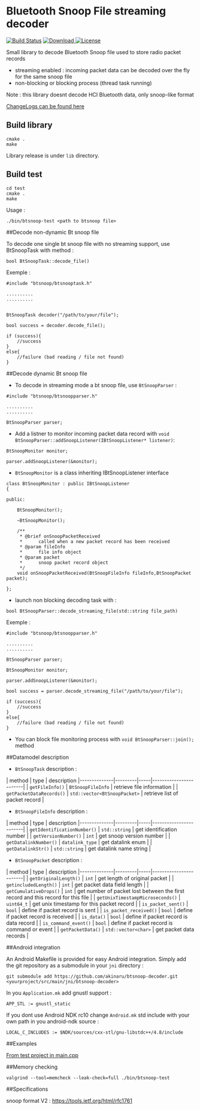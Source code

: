 # Bluetooth Snoop File streaming decoder #

[![Build Status](https://travis-ci.org/akinaru/btsnoop-decoder.svg?branch=master)](https://travis-ci.org/akinaru/btsnoop-decoder)
[![Download](https://api.bintray.com/packages/akinaru/generic/btsnoop-decoder/images/download.svg) ](https://bintray.com/akinaru/generic/btsnoop-decoder/_latestVersion)
[![License](http://img.shields.io/:license-mit-blue.svg)](LICENSE.md)

Small library to decode Bluetooth Snoop file used to store radio packet records

* streaming enabled : incoming packet data can be decoded over the fly for the same snoop file
* non-blocking or blocking process (thread task running) 

Note : this library doesnt decode HCI Bluetooth data, only snoop-like format

<a href="CHANGELOG.md">ChangeLogs can be found here</a>

## Build library

```
cmake .
make
```

Library release is under `lib` directory.

## Build test

```
cd test
cmake .
make
```

Usage :
```
./bin/btsnoop-test <path to btsnoop file>
```

##Decode non-dynamic Bt snoop file

To decode one single bt snoop file with no streaming support, use BtSnoopTask with method :

``bool BtSnoopTask::decode_file() ``

Exemple :

```
#include "btsnoop/btsnooptask.h"

..........
..........


BtSnoopTask decoder("/path/to/your/file");

bool success = decoder.decode_file();

if (success){
	//success
}
else{
	//failure (bad reading / file not found)
}
```

##Decode dynamic Bt snoop file

* To decode in streaming mode a bt snoop file, use ``BtSnoopParser`` :

```
#include "btsnoop/btsnoopparser.h"

..........
..........

BtSnoopParser parser;
```

* Add a listner to monitor incoming packet data record with ``void BtSnoopParser::addSnoopListener(IBtSnoopListener* listener)``:

```
BtSnoopMonitor monitor;

parser.addSnoopListener(&monitor);
```

* `BtSnoopMonitor` is a class inheriting IBtSnoopListener interface

```
class BtSnoopMonitor : public IBtSnoopListener
{

public:

	BtSnoopMonitor();

	~BtSnoopMonitor();

	/**
	 * @brief onSnoopPacketReceived
	 *      called when a new packet record has been received
	 * @param fileInfo
	 *      file info object
	 * @param packet
	 *      snoop packet record object
	 */
	void onSnoopPacketReceived(BtSnoopFileInfo fileInfo,BtSnoopPacket packet);

};
```

* launch non blocking decoding task with :

``bool BtSnoopParser::decode_streaming_file(std::string file_path)``

Exemple : 

```
#include "btsnoop/btsnoopparser.h"

..........
..........

BtSnoopParser parser;

BtSnoopMonitor monitor;

parser.addSnoopListener(&monitor);

bool success = parser.decode_streaming_file("/path/to/your/file");

if (success){
	//success
}
else{
	//failure (bad reading / file not found)
}
```

* You can block file monitoring process with ``void BtSnoopParser::join();`` method

##Datamodel description


* ``BtSnoopTask`` description :

| method     | type        |  description
|--------------|---------|-----|------------------------|
| ``getFileInfo()`` | ``BtSnoopFileInfo`` |  retrieve file information      |
| ``getPacketDataRecords()`` | ``std::vector<BtSnoopPacket>`` |  retrieve list of packet record      |

* ``BtSnoopFileInfo`` description :

| method     | type        |  description
|--------------|---------|-----|------------------------|
| ``getIdentificationNumber()`` | ``std::string`` |  get identification number      |
| ``getVersionNumber()`` | ``int`` |  get snoop version number      |
| ``getDatalinkNumber()`` | ``datalink_type`` |  get datalink enum      |
| ``getDatalinkStr()`` | ``std::string`` |  get datalink name string      |

* ``BtSnoopPacket`` description :

| method     | type        |  description
|--------------|---------|-----|------------------------|
| ``getOriginalLength()`` | ``int`` |  get length of original packet      |
| ``getincludedLength()`` | ``int`` |  get packet data field length     |
| ``getCumulativeDrops()`` | ``int`` |  get number of packet lost between the first record and this record for this file     |
| ``getUnixTimestampMicroseconds()`` | ``uint64_t`` |  get unix timestamp for this packet record     |
| ``is_packet_sent()`` | ``bool`` |  define if packet record is sent    |
| ``is_packet_received()`` | ``bool`` |  define if packet record is received      |
| ``is_data()`` | ``bool`` |  define if packet record is data record      |
| ``is_command_event()`` | ``bool`` |  define if packet record is command or event    |
| ``getPacketData()`` | ``std::vector<char>`` |  get packet data records    |

##Android integration

An Android Makefile is provided for easy Android integration. Simply add the git repository as a submodule in your `jni` directory :

```
git submodule add https://github.com/akinaru/btsnoop-decoder.git <yourproject/src/main/jni/btsnoop-decoder>
```

In you `Application.mk` add gnustl support :

```
APP_STL := gnustl_static 
```

If you dont use Android NDK rc10 change `Android.mk` std include with your own path in you android-ndk source :

```
LOCAL_C_INCLUDES := $NDK/sources/cxx-stl/gnu-libstdc++/4.8/include
```

##Examples

[From test project in main.cpp](https://github.com/akinaru/btsnoop-decoder/blob/master/test/src/main.cpp)


##Memory checking

``
valgrind --tool=memcheck --leak-check=full ./bin/btsnoop-test
``

##Specifications

snoop format V2 : https://tools.ietf.org/html/rfc1761
